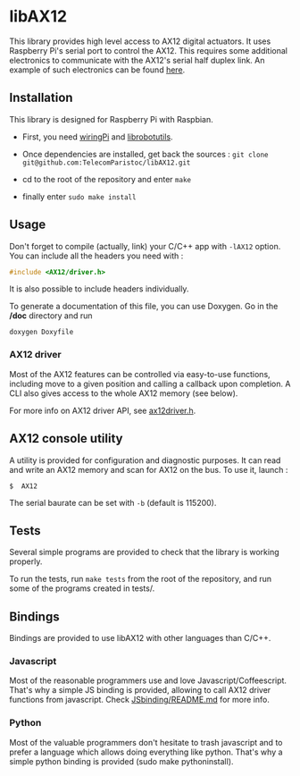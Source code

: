 # libAX12 #

This library provides high level access to AX12 digital actuators.
It uses Raspberry Pi's serial port to control the AX12. This requires some
additional electronics to communicate with the AX12's serial half duplex link.
An example of such electronics can be found [here](https://github.com/TelecomParistoc/robothat).

## Installation ##

This library is designed for Raspberry Pi with Raspbian.

* First, you need [wiringPi](http://wiringpi.com/download-and-install/) and
[librobotutils](https://github.com/TelecomParistoc/librobotutils).

* Once dependencies are installed, get back the sources :
`git clone git@github.com:TelecomParistoc/libAX12.git`

* cd to the root of the repository and enter `make`

* finally enter `sudo make install`

## Usage ##

Don't forget to compile (actually, link) your C/C++ app with `-lAX12` option.
You can include all the headers you need with :
```c
#include <AX12/driver.h>
```
It is also possible to include headers individually.

To generate a documentation of this file, you can use Doxygen.
Go in the __/doc__ directory and run
```
doxygen Doxyfile
```

### AX12 driver ###
Most of the AX12 features can be controlled via easy-to-use functions, including
move to a given position and calling a callback upon completion. A CLI also gives
access to the whole AX12 memory (see below).

For more info on AX12 driver API, see
[ax12driver.h](https://github.com/TelecomParistoc/libAX12/blob/master/src/ax12driver.h).


## AX12 console utility ##

A utility is provided for configuration and diagnostic purposes. It can read and
write an AX12 memory and scan for AX12 on the bus. To use it, launch :

```
$  AX12
```

The serial baurate can be set with `-b` (default is 115200).

## Tests ##

Several simple programs are provided to check that the library is working properly.

To run the tests, run `make tests` from the root of the repository, and run
some of the programs created in tests/.

## Bindings ##

Bindings are provided to use libAX12 with other languages than C/C++.

### Javascript ###

Most of the reasonable programmers use and love Javascript/Coffeescript.
That's why a simple JS binding is provided, allowing to call AX12 driver functions
from javascript. Check [JSbinding/README.md](https://github.com/TelecomParistoc/libAX12/blob/master/JSbinding/README.md)
for more info.

### Python ###

Most of the valuable programmers don't hesitate to trash javascript and to prefer a language which allows doing everything like python. That's why a simple python binding is provided (sudo make pythoninstall).
